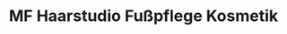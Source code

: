 ---
title: "MF Haarstudio Fußpflege Kosmetik"
url: /bad-salzuflen/mf-haarstudio-fusspflege-kosmetik/
shop: Friseur
---